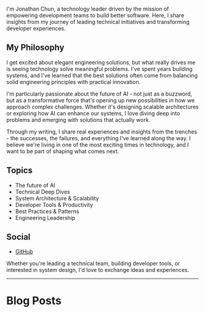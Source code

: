 I'm Jonathan Chun, a technology leader driven by the mission of empowering development teams to build better software. Here, I share insights from my journey of leading technical initiatives and transforming developer experiences.

## My Philosophy

I get excited about elegant engineering solutions, but what really drives me is seeing technology solve meaningful problems. I've spent years building systems, and I've learned that the best solutions often come from balancing solid engineering principles with practical innovation.

I'm particularly passionate about the future of AI - not just as a buzzword, but as a transformative force that's opening up new possibilities in how we approach complex challenges. Whether it's designing scalable architectures or exploring how AI can enhance our systems, I love diving deep into problems and emerging with solutions that actually work.

Through my writing, I share real experiences and insights from the trenches - the successes, the failures, and everything I've learned along the way. I believe we're living in one of the most exciting times in technology, and I want to be part of shaping what comes next.

## Topics

-   The future of AI
-   Technical Deep Dives
-   System Architecture & Scalability
-   Developer Tools & Productivity
-   Best Practices & Patterns
-   Engineering Leadership

## Social

-   [GitHub](https://github.com/jonchun)

Whether you're leading a technical team, building developer tools, or interested in system design, I'd love to exchange ideas and experiences.

---

# Blog Posts
